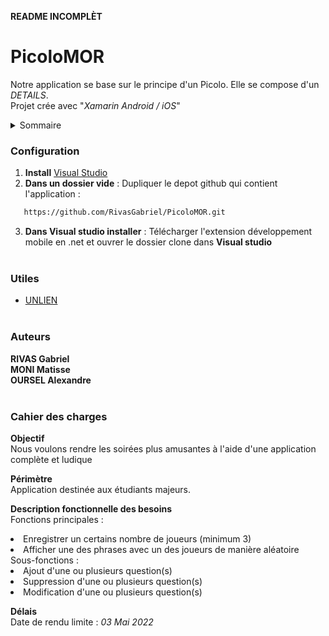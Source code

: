 **README INCOMPLÈT**

# PicoloMOR
 
Notre application se base sur le principe d'un Picolo.
Elle se compose d'un _DETAILS_. <br>
Projet crée avec "_Xamarin Android / iOS_"

<details closed>
  <summary>Sommaire</summary>
  <ul>
    <li><a href="#configuration">Configuration</a></li>
    <li><a href="#utiles">Utiles</a></li>
    <li><a href="#auteurs">Auteurs</a></li>
    <li><a href="#cdc">Cahier des charges</a></li>
  </ul>
</details>


### <div id = "configuration"> Configuration </div>

1) **Install** [Visual Studio](https://visualstudio.microsoft.com/fr/vs/older-downloads/)
2) **Dans un dossier vide** : Dupliquer le depot github qui contient l'application :
```sh
   https://github.com/RivasGabriel/PicoloMOR.git
   ```
3) **Dans Visual studio installer** : Télécharger l'extension développement mobile en .net et ouvrer le dossier clone dans **Visual studio** <br> <br>


### <div id = "utiles"> Utiles </div>

  - [UNLIEN]() <br> <br>
 
 
### <div id = "auteurs"> Auteurs </div>

**RIVAS Gabriel** <br>
**MONI Matisse** <br>
**OURSEL Alexandre** <br> <br>


### <div id = "cdc"> Cahier des charges </div>

**Objectif** <br>
Nous voulons rendre les soirées plus amusantes à l'aide d'une application complète et ludique

**Périmètre** <br>
Application destinée aux étudiants majeurs.

**Description fonctionnelle des besoins** <br>
Fonctions principales : <br>
 <li>Enregistrer un certains nombre de joueurs (minimum 3) </li>
 <li>Afficher une des phrases avec un des joueurs de manière aléatoire </li>
Sous-fonctions : <br>
 <li>Ajout d'une ou plusieurs question(s) </li>
 <li>Suppression d'une ou plusieurs question(s) </li>
 <li>Modification d'une ou plusieurs question(s) </li>

**Délais** <br>
Date de rendu limite : _03 Mai 2022_

